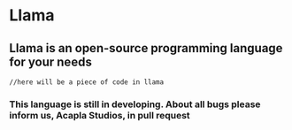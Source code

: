 # Llama
## Llama is an open-source programming language for your needs
```//here will be a piece of code in llama```

### This language is still in developing. About all bugs please inform us, Acapla Studios, in pull request
